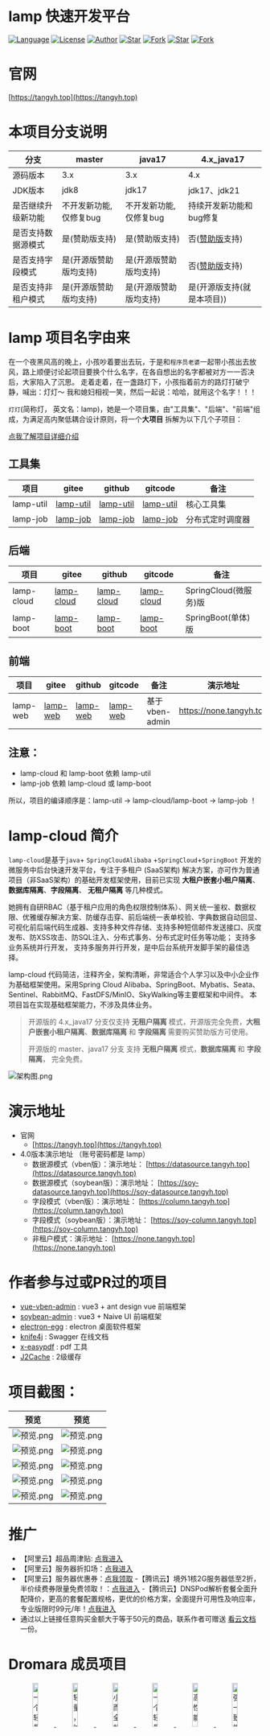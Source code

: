 # lamp 快速开发平台

[![Language](https://img.shields.io/badge/语言-Java17%20%7C%20SpringCloud%20%7C%20Vue3%20%7C%20...-red?style=flat-square&color=42b883)](https://github.com/dromara/lamp-cloud)
[![License](https://img.shields.io/github/license/dromara/lamp-cloud?color=42b883&style=flat-square)](https://github.com/dromara/lamp-cloud/blob/master/LICENSE)
[![Author](https://img.shields.io/badge/作者-zuihou-orange.svg)](https://github.com/zuihou)
[![Star](https://img.shields.io/github/stars/dromara/lamp-cloud?color=42b883&logo=github&style=flat-square)](https://github.com/dromara/lamp-cloud/stargazers)
[![Fork](https://img.shields.io/github/forks/dromara/lamp-cloud?color=42b883&logo=github&style=flat-square)](https://github.com/dromara/lamp-cloud/network/members)
[![Star](https://gitee.com/dromara/lamp-cloud/badge/star.svg?theme=gray)](https://gitee.com/dromara/lamp-cloud/stargazers)
[![Fork](https://gitee.com/dromara/lamp-cloud/badge/fork.svg?theme=gray)](https://gitee.com/dromara/lamp-cloud/members)

# 官网

[https://tangyh.top](https://tangyh.top)

# 本项目分支说明

| 分支        | master        | java17       | 4.x_java17                                                                   |
|-----------|---------------|--------------|------------------------------------------------------------------------------|
| 源码版本      | 3.x           | 3.x          | 4.x                                                                          |
| JDK版本     | jdk8          | jdk17        | jdk17、jdk21                                                                  |
| 是否继续升级新功能 | 不开发新功能,仅修复bug | 不开发新功能,仅修复bug     | 持续开发新功能和bug修复                                                                |
| 是否支持数据源模式 | 是(赞助版支持)      | 是(赞助版支持)     | 否([赞助版](https://tangyh.top/vip/%E6%8E%88%E6%9D%83%E8%B4%B9%E7%94%A8.html)支持) |
| 是否支持字段模式  | 是(开源版赞助版均支持)  | 是(开源版赞助版均支持) | 否([赞助版](https://tangyh.top/vip/%E6%8E%88%E6%9D%83%E8%B4%B9%E7%94%A8.html)支持) |
| 是否支持非租户模式 | 是(开源版赞助版均支持)  | 是(开源版赞助版均支持) | 是(开源版支持(就是本项目))                                                              |

# lamp 项目名字由来

在一个夜黑风高的晚上，小孩吵着要出去玩，于是和`程序员老婆`一起带小孩出去放风，路上顺便讨论起项目要换个什么名字，在各自想出的名字都被对方一一否决后，大家陷入了沉思。
走着走着，在一盏路灯下，小孩指着前方的路灯打破宁静，喊出：灯灯～
我和媳妇相视一笑，然后一起说：哈哈，就用这个名字！！！

`灯灯`(简称灯， 英文名：lamp)，她是一个项目集，由"工具集"、"后端"、"前端"组成，为满足高内聚低耦合设计原则，将一个**大项目**
拆解为以下几个子项目：

[点我了解项目详细介绍](https://tangyh.top)

## 工具集

| 项目             | gitee                                                        | github                     | gitcode                                | 备注       |
|----------------|--------------------------------------------------------------|------------------------------------------------------------|------------------------------------------------------------|----------|
| lamp-util      | [lamp-util](https://gitee.com/zuihou111/lamp-util)           | [lamp-util](https://github.com/zuihou/lamp-util)   | [lamp-util](https://gitcode.com/zuihou/lamp-util)           | 核心工具集    |
| lamp-job       | [lamp-job](https://gitee.com/zuihou111/lamp-job)             | [lamp-job](https://github.com/zuihou/lamp-job)    | [lamp-job](https://gitcode.com/zuihou/lamp-job)             | 分布式定时调度器 |

## 后端

| 项目         | gitee                                                  | github           | gitcode                                             | 备注                |
|------------|--------------------------------------------------------|--------------------------------------------------------|-----------------------------------------------------|-------------------|
| lamp-cloud | [lamp-cloud](https://gitee.com/dromara/lamp-cloud)     | [lamp-cloud](https://github.com/dromara/lamp-cloud)  | [lamp-cloud](https://gitcode.com/zuihou/lamp-cloud) | SpringCloud(微服务)版 |
| lamp-boot  | [lamp-boot](https://gitee.com/zuihou111/lamp-boot)     | [lamp-boot](https://github.com/zuihou/lamp-boot)    | [lamp-boot](https://gitcode.com/zuihou/lamp-boot)    | SpringBoot(单体)版   |

## 前端

| 项目                         | gitee                                                      | github                                                 | gitcode                                                   | 备注            | 演示地址                     |
|----------------------------|------------------------------------------------------------|----------------------------------------------------------|----------------------------------------------------------|---------------|--------------------------|
| lamp-web                   | [lamp-web](https://gitee.com/zuihou111/lamp-web)           | [lamp-web](https://github.com/zuihou/lamp-web)    | [lamp-web](https://gitcode.com/zuihou/lamp-web)           | 基于 vben-admin | https://none.tangyh.top  |

## 注意：

- lamp-cloud 和 lamp-boot 依赖 lamp-util
- lamp-job 依赖 lamp-cloud 或 lamp-boot

所以，项目的编译顺序是：lamp-util -> lamp-cloud/lamp-boot -> lamp-job ！

# lamp-cloud 简介

`lamp-cloud`是基于`java`+ `SpringCloudAlibaba` +`SpringCloud`+`SpringBoot`
开发的微服务中后台快速开发平台，专注于多租户 (SaaS架构) 解决方案，亦可作为普通项目（非SaaS架构）的基础开发框架使用，目前已实现 **大租户嵌套小租户隔离**、**数据库隔离**、**字段隔离**、 **无租户隔离** 等几种模式。

她拥有自研RBAC（基于租户应用的角色权限控制体系）、网关统一鉴权、数据权限、优雅缓存解决方案、防缓存击穿、前后端统一表单校验、字典数据自动回显、可视化前后端代码生成器、支持多种文件存储、支持多种短信邮件发送接口、灰度发布、防XSS攻击、防SQL注入、分布式事务、分布式定时任务等功能；
支持多业务系统并行开发， 支持多服务并行开发，是中后台系统开发脚手架的最佳选择。

lamp-cloud 代码简洁，注释齐全，架构清晰，非常适合个人学习以及中小企业作为基础框架使用。采用Spring Cloud
Alibaba、SpringBoot、Mybatis、Seata、Sentinel、RabbitMQ、FastDFS/MinIO、SkyWalking等主要框架和中间件。 本项目旨在实现基础框架能力，不涉及具体业务。

> 开源版的 4.x_java17 分支仅支持 **无租户隔离** 模式，开源版完全免费，**大租户嵌套小租户隔离**、**数据库隔离** 和 **字段隔离** 需要购买赞助版方可使用。
> 
> 开源版的 master、java17 分支 支持 **无租户隔离** 模式，**数据库隔离** 和 **字段隔离**， 完全免费。

![架构图.png](A极其重要/01-docs/image/架构图/lamp-cloud架构图.png)

# 演示地址

- 官网
    - [https://tangyh.top](https://tangyh.top)
- 4.0版本演示地址 （账号密码都是   lamp）
    - 数据源模式（vben版）：演示地址：   [https://datasource.tangyh.top](https://datasource.tangyh.top)
    - 数据源模式（soybean版）：演示地址：   [https://soy-datasource.tangyh.top](https://soy-datasource.tangyh.top)
    - 字段模式（vben版）：演示地址：   [https://column.tangyh.top](https://column.tangyh.top)
    - 字段模式（soybean版）：演示地址：   [https://soy-column.tangyh.top](https://soy-column.tangyh.top)
    - 非租户模式：演示地址：   [https://none.tangyh.top](https://none.tangyh.top)

# 作者参与过或PR过的项目

- [vue-vben-admin](https://github.com/vbenjs/vue-vben-admin) : vue3 + ant design vue 前端框架
- [soybean-admin](https://github.com/honghuangdc/soybean-admin) : vue3 + Naive UI 前端框架
- [electron-egg](https://github.com/wallace5303/electron-egg) : electron 桌面软件框架
- [knife4j](https://gitee.com/xiaoym/knife4j) : Swagger 在线文档
- [x-easypdf](https://gitee.com/dromara/x-easypdf) : pdf 工具
- [J2Cache](https://gitee.com/ld/J2Cache) : 2级缓存

# 项目截图：

| 预览                                             | 预览                                      |
|------------------------------------------------|-----------------------------------------|
| ![预览.png](A极其重要/01-docs/image/架构图/lamp-cloud架构图.png) | ![预览.png](A极其重要/01-docs/image/业务/swagger.png) |
| ![预览.png](A极其重要/01-docs/image/业务/nacos.jpg)          | ![预览.png](A极其重要/01-docs/image/业务/工作流.png)     |
| ![预览.png](A极其重要/01-docs/image/业务/基础平台.png)          | ![预览.png](A极其重要/01-docs/image/业务/开发运营系统.png)   |
| ![预览.png](A极其重要/01-docs/image/监控/sw拓扑图.png)          | ![预览.png](A极其重要/01-docs/image/监控/sw追踪列表.png)  |
| ![预览.png](A极其重要/01-docs/image/1000star.png)          | ![预览.png](A极其重要/01-docs/image/软著V2.5.0.jpg)   |

# 推广

- 【阿里云】超品周津贴: [点我进入](https://www.aliyun.com/minisite/goods?taskPkg=1212cpz&pkgSid=183200&userCode=uk5ga6sq)
- 【阿里云】服务器折扣场：[点我进入](https://www.aliyun.com/minisite/goods?userCode=uk5ga6sq)
- 【阿里云】服务器优惠券：[点我领取](https://www.aliyun.com/daily-act/ecs/activity_selection?userCode=uk5ga6sq)
-【腾讯云】境外1核2G服务器低至2折，半价续费券限量免费领取！：[点我进入](https://cloud.tencent.com/act/cps/redirect?redirect=1068&cps_key=970c3dc91a95510c5a474f54eac73ac7&from=console)
-【腾讯云】DNSPod解析套餐全面升配降价，更高的套餐配置规格，更优的价格方案，全面提升可用性及响应率，专业版限时99元/年！[点我进入](https://cloud.tencent.com/act/cps/redirect?redirect=1542&cps_key=970c3dc91a95510c5a474f54eac73ac7&from=console)
- 通过以上链接任意购买金额大于等于50元的商品，联系作者可赠送 [看云文档](https://www.kancloud.cn/zuihou/zuihou-admin-cloud)
一份。

# Dromara 成员项目

<p align="center">
<a href="https://gitee.com/dromara/TLog" target="_blank">
<img src="https://oss.dev33.cn/sa-token/link/tlog2.png" title="一个轻量级的分布式日志标记追踪神器，10分钟即可接入，自动对日志打标签完成微服务的链路追踪" width="15%">
</a>
<a href="https://gitee.com/dromara/liteFlow" target="_blank">
<img src="https://oss.dev33.cn/sa-token/link/liteflow.png" title="轻量，快速，稳定，可编排的组件式流程引擎" width="15%">
</a>
<a href="https://hutool.cn/" target="_blank">
<img src="https://oss.dev33.cn/sa-token/link/hutool.jpg" title="小而全的Java工具类库，使Java拥有函数式语言般的优雅，让Java语言也可以“甜甜的”。" width="15%">
</a>
<a href="https://sa-token.dev33.cn/" target="_blank">
<img src="https://oss.dev33.cn/sa-token/link/sa-token.png" title="一个轻量级 java 权限认证框架，让鉴权变得简单、优雅！" width="15%">
</a>
<a href="https://gitee.com/dromara/hmily" target="_blank">
<img src="https://oss.dev33.cn/sa-token/link/hmily.png" title="高性能一站式分布式事务解决方案。" width="15%">
</a>
<a href="https://gitee.com/dromara/Raincat" target="_blank">
<img src="https://oss.dev33.cn/sa-token/link/raincat.png" title="强一致性分布式事务解决方案。" width="15%">
</a>
</p>
<p align="center">
<a href="https://gitee.com/dromara/myth" target="_blank">
<img src="https://oss.dev33.cn/sa-token/link/myth.png" title="可靠消息分布式事务解决方案。" width="15%">
</a>
<a href="https://cubic.jiagoujishu.com/" target="_blank">
<img src="https://oss.dev33.cn/sa-token/link/cubic.png" title="一站式问题定位平台，以agent的方式无侵入接入应用，完整集成arthas功能模块，致力于应用级监控，帮助开发人员快速定位问题" width="15%">
</a>
<a href="https://maxkey.top/" target="_blank">
<img src="https://oss.dev33.cn/sa-token/link/maxkey.png" title="业界领先的身份管理和认证产品" width="15%">
</a>
<a href="http://forest.dtflyx.com/" target="_blank">
<img src="https://oss.dev33.cn/sa-token/link/forest-logo.png" title="Forest能够帮助您使用更简单的方式编写Java的HTTP客户端" width="15%">
</a>
<a href="https://jpom.io/" target="_blank">
<img src="https://oss.dev33.cn/sa-token/link/jpom.png" title="一款简而轻的低侵入式在线构建、自动部署、日常运维、项目监控软件" width="15%">
</a>
<a href="https://su.usthe.com/" target="_blank">
<img src="https://oss.dev33.cn/sa-token/link/sureness.png" title="面向 REST API 的高性能认证鉴权框架" width="15%">
</a>
</p>
<p align="center">
<a href="https://easy-es.cn/" target="_blank">
<img src="https://oss.dev33.cn/sa-token/link/easy-es2.png" title="傻瓜级ElasticSearch搜索引擎ORM框架" width="15%">
</a>
<a href="https://gitee.com/dromara/northstar" target="_blank">
<img src="https://oss.dev33.cn/sa-token/link/northstar_logo.png" title="Northstar盈富量化交易平台" width="15%">
</a>
<a href="https://hertzbeat.com/" target="_blank">
<img src="https://oss.dev33.cn/sa-token/link/hertzbeat_brand.jpg" title="易用友好的云监控系统" width="15%">
</a>
<a href="https://plugins.sheng90.wang/fast-request/" target="_blank">
<img src="https://oss.dev33.cn/sa-token/link/fast-request.gif" title="Idea 版 Postman，为简化调试API而生" width="15%">
</a>
<a href="https://www.jeesuite.com/" target="_blank">
<img src="https://oss.dev33.cn/sa-token/link/mendmix.png" title="开源分布式云原生架构一站式解决方案" width="15%">
</a>
<a href="https://gitee.com/dromara/koalas-rpc" target="_blank">
<img src="https://oss.dev33.cn/sa-token/link/koalas-rpc2.png" title="企业生产级百亿日PV高可用可拓展的RPC框架。" width="15%">
</a>
</p>
<p align="center">
<a href="https://async.sizegang.cn/" target="_blank">
<img src="https://oss.dev33.cn/sa-token/link/gobrs-async.png" title="配置极简功能强大的异步任务动态编排框架" width="15%">
</a>
<a href="https://dynamictp.cn/" target="_blank">
<img src="https://oss.dev33.cn/sa-token/link/dynamic-tp.png" title="基于配置中心的轻量级动态可监控线程池" width="15%">
</a>
<a href="https://www.x-easypdf.cn" target="_blank">
<img src="https://oss.dev33.cn/sa-token/link/x-easypdf.png" title="一个用搭积木的方式构建pdf的框架（基于pdfbox）" width="15%">
</a>
<a href="http://dromara.gitee.io/image-combiner" target="_blank">
<img src="https://oss.dev33.cn/sa-token/link/image-combiner.png" title="一个专门用于图片合成的工具，没有很复杂的功能，简单实用，却不失强大" width="15%">
</a>
<a href="https://www.herodotus.cn/" target="_blank">
<img src="https://oss.dev33.cn/sa-token/link/dante-cloud2.png" title="Dante-Cloud 是一款企业级微服务架构和服务能力开发平台。" width="15%">
</a>
<a href="https://dromara.org/zh/projects/" target="_blank">
<img src="https://oss.dev33.cn/sa-token/link/dromara.png" title="让每一位开源爱好者，体会到开源的快乐。" width="15%">
</a>
</p>
<p align="center">
为往圣继绝学，一个人或许能走的更快，但一群人会走的更远。
</p>

# 赞助版

本项目分为开源版、个人学习版和企业商用版，github和gitee上能搜索到的为开源版本，遵循Apache协议。 个人和赞助版源码在私有gitlab托管，购买后开通账号。

开源版是因为热爱，赞助版是妥协于生活。

开源版和赞助版区别请看：[会员版](https://tangyh.top/vip/%E6%8E%88%E6%9D%83%E8%B4%B9%E7%94%A8.html)

# 开源协议

Apache Licence 2.0 Licence是著名的非盈利开源组织Apache采用的协议。该协议和BSD类似，同样鼓励代码共享和尊重原作者的著作权，同样允许代码修改，再发布（作为开源或商业软件）。
需要满足的条件如下：

- 需要给代码的用户一份Apache Licence
- 如果你修改了代码，需要在被修改的文件中说明。
- 在延伸的代码中（修改和有源代码衍生的代码中）需要带有原来代码中的协议，商标，专利声明和其他原来作者规定需要包含的说明。
- 如果再发布的产品中包含一个Notice文件，则在Notice文件中需要带有Apache Licence。你可以在Notice中增加自己的许可，但不可以表现为对Apache
  Licence构成更改。 Apache Licence也是对商业应用友好的许可。使用者也可以在需要的时候修改代码来满足需要并作为开源或商业产品发布/销售。
- 若你借鉴或学习了本项目的源码，请你在你的项目源码和说明文档中显著的表明引用于本项目，并附上本项目的github访问地址。（https://github.com/dromara/lamp-cloud）
